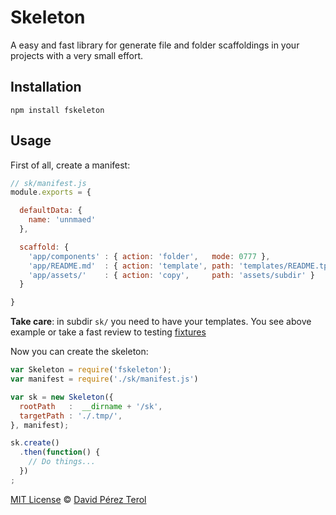 # Skeleton

 A easy and fast library for generate file and folder scaffoldings in your
 projects with a very small effort.

## Installation

```
npm install fskeleton
```

## Usage

First of all, create a manifest:
```javascript
// sk/manifest.js
module.exports = {

  defaultData: {
    name: 'unnmaed'
  },

  scaffold: {
    'app/components' : { action: 'folder',   mode: 0777 },
    'app/README.md'  : { action: 'template', path: 'templates/README.tpl', data: { name: 'Testing' } },
    'app/assets/'    : { action: 'copy',     path: 'assets/subdir' }
  }

}
```
**Take care**: in subdir ```sk/``` you need to have your templates. You see above
example or take a fast review to testing [fixtures](https://github.com/terox/skeleton/test/fixtures)

Now you can create the skeleton:
```javascript
var Skeleton = require('fskeleton');
var manifest = require('./sk/manifest.js')

var sk = new Skeleton({
  rootPath   :  __dirname + '/sk',
  targetPath : './.tmp/',
}, manifest);

sk.create()
  .then(function() {
    // Do things...
  })
;  
```

[MIT License](https://github.com/terox/skeleton/blob/master/LICENSE)
© [David Pérez Terol](http://www.github.com/terox)
